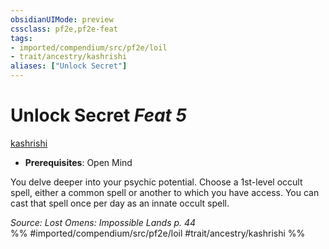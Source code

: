 ```yaml
---
obsidianUIMode: preview
cssclass: pf2e,pf2e-feat
tags:
- imported/compendium/src/pf2e/loil
- trait/ancestry/kashrishi
aliases: ["Unlock Secret"]
---
```

# Unlock Secret  *Feat 5*  
[kashrishi](kashrishi-loil.md)  

- **Prerequisites**: Open Mind

You delve deeper into your psychic potential. Choose a 1st-level occult spell, either a common spell or another to which you have access. You can cast that spell once per day as an innate occult spell.

*Source: Lost Omens: Impossible Lands p. 44*  
%% #imported/compendium/src/pf2e/loil #trait/ancestry/kashrishi %%
